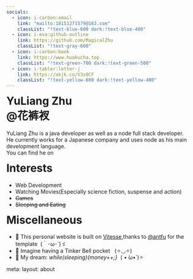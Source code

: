 ```yaml
---
socials:
  - icon: i-carbon:email
    link: "mailto:18151271579@163.com"
    classList: "!text-blue-600 dark:!text-blue-400"
  - icon: i-eva:github-outline
    link: https://github.com/MagicalZhu
    classList: "!text-gray-600"
  - icon: i-carbon:book
    link: https://www.huakucha.top
    classList: "!text-green-700 dark:!text-green-500"
  - icon: i-tabler:letter-j
    link: https://okjk.co/V3s0CF
    classList: "!text-yellow-600 dark:!text-yellow-400"
---
```


<div >
  <div>
    <div class="hidden md:flex">
      <flip-image class="!w-24 border border-c p-1 mb-1 mr-4 rounded-md mr-10" src="img/avatar.jpg" alt="avatar" 
                  shadow="[inset_0_0_10px_#000000] slate-200 dark:slate-800"/>
      <h1 class="noBorder">
        YuLiang Zhu
        <!-- <span text-sm opacity-50 ml-2>朱玉良</span> -->
        <br/>
        <span text-sm opacity-50 ml-2 font-normal>@花裤衩</span>
      </h1>
    </div>
  </div>
</div>

<p class="opacity-70 text-lg pt-5">
  YuLiang Zhu is a java developer as well as a node full stack developer.
  <br/>
  He currently works for a Japanese company and uses node as his main development language.
  <br/>
  You can find he on
    <a
      v-for="(item, i) in frontmatter.socials"
      :key="`social-${i}-${item.icon}`"
      class="px-2 mr-1 mb-1 rounded transition-colors decoration-none text-base !text-c"
      :class="item.classList"
      :href="item.link"
      target="_blank"
    >
      <div :class="item.icon" class="w-5 h-5" />
      <!-- <div v-if="item.name">{{ item.name }}</div> -->
    </a>
</p>

<h1 class="noBorder">
  Interests
</h1>

- Web Development
- Watching Movies(Especially science fiction, suspense and action)
- ~~Games~~
- ~~Sleeping and Eating~~

<h1 class="noBorder">
  Miscellaneous
</h1>

- 🚀 This personal website is built on [Vitesse](https://github.com/antfu/vitesse),thanks to [@antfu](https://antfu.me/) for the template&nbsp; <span font-700>(｀･ω･´)ゞ</span>
- 🌈 Imagine having a Tinker Bell pocket &nbsp; <span font-700>(✧◡✧)</span>
- 🌭 My dream: <em font-mono text-brand>while(sleeping){money++;}</em>&nbsp; <span font-700>( • ̀ω•́ )✧</span>


<style scoped>
  .noBorder {
    border-bottom-style:none;
    padding-bottom: unset;
    margin-top: 15px;
  }
</style>

<route lang="yaml">
meta:
  layout: about
</route>

